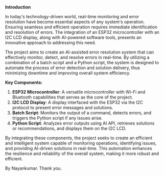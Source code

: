 **Introduction**

In today's technology-driven world, real-time monitoring and error resolution have become essential aspects of any system's operation. Ensuring seamless and efficient operation requires immediate identification and resolution of errors. The integration of an ESP32 microcontroller with an I2C LCD display, along with AI-powered software tools, presents an innovative approach to addressing this need.

The project aims to create an AI-assisted error resolution system that can effectively monitor, detect, and resolve errors in real-time. By utilizing a combination of a batch script and a Python script, the system is designed to automate the process of error detection and solution delivery, thus minimizing downtime and improving overall system efficiency.

**Key Components:**
1. **ESP32 Microcontroller**: A versatile microcontroller with Wi-Fi and Bluetooth capabilities that serves as the core of the project.
2. **I2C LCD Display**: A display interfaced with the ESP32 via the I2C protocol to present error messages and solutions.
3. **Batch Script**: Monitors the output of a command, detects errors, and triggers the Python script if any issues arise.
4. **Python Script**: Analyzes error outputs using AI API, retrieves solutions or recommendations, and displays them on the I2C LCD.

By integrating these components, the project seeks to create an efficient and intelligent system capable of monitoring operations, identifying issues, and providing AI-driven solutions in real-time. This automation enhances the resilience and reliability of the overall system, making it more robust and efficient.

By Nayankumar.
Thank you.